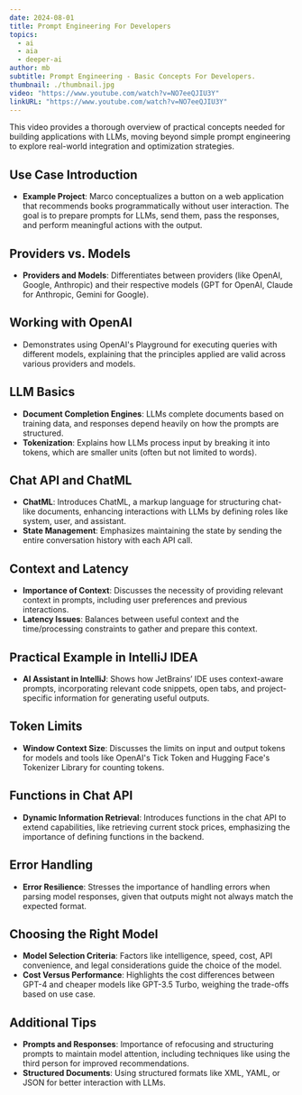 ```yaml
---
date: 2024-08-01
title: Prompt Engineering For Developers
topics:
  - ai
  - aia
  - deeper-ai
author: mb
subtitle: Prompt Engineering - Basic Concepts For Developers.
thumbnail: ./thumbnail.jpg
video: "https://www.youtube.com/watch?v=NO7eeQJIU3Y"
linkURL: "https://www.youtube.com/watch?v=NO7eeQJIU3Y"
---
```


This video provides a thorough overview of practical concepts needed for building applications with LLMs, moving beyond simple prompt engineering to explore real-world integration and optimization strategies.

## Use Case Introduction

- **Example Project**: Marco conceptualizes a button on a web application that recommends books programmatically without user interaction. The goal is to prepare prompts for LLMs, send them, pass the responses, and perform meaningful actions with the output.

## Providers vs. Models

- **Providers and Models**: Differentiates between providers (like OpenAI, Google, Anthropic) and their respective models (GPT for OpenAI, Claude for Anthropic, Gemini for Google).

## Working with OpenAI

- Demonstrates using OpenAI's Playground for executing queries with different models, explaining that the principles applied are valid across various providers and models.

## LLM Basics

- **Document Completion Engines**: LLMs complete documents based on training data, and responses depend heavily on how the prompts are structured.
- **Tokenization**: Explains how LLMs process input by breaking it into tokens, which are smaller units (often but not limited to words).

## Chat API and ChatML

- **ChatML**: Introduces ChatML, a markup language for structuring chat-like documents, enhancing interactions with LLMs by defining roles like system, user, and assistant.
- **State Management**: Emphasizes maintaining the state by sending the entire conversation history with each API call.

## Context and Latency

- **Importance of Context**: Discusses the necessity of providing relevant context in prompts, including user preferences and previous interactions.
- **Latency Issues**: Balances between useful context and the time/processing constraints to gather and prepare this context.

## Practical Example in IntelliJ IDEA

- **AI Assistant in IntelliJ**: Shows how JetBrains’ IDE uses context-aware prompts, incorporating relevant code snippets, open tabs, and project-specific information for generating useful outputs.

## Token Limits

- **Window Context Size**: Discusses the limits on input and output tokens for models and tools like OpenAI's Tick Token and Hugging Face's Tokenizer Library for counting tokens.

## Functions in Chat API

- **Dynamic Information Retrieval**: Introduces functions in the chat API to extend capabilities, like retrieving current stock prices, emphasizing the importance of defining functions in the backend.

## Error Handling

- **Error Resilience**: Stresses the importance of handling errors when parsing model responses, given that outputs might not always match the expected format.

## Choosing the Right Model

- **Model Selection Criteria**: Factors like intelligence, speed, cost, API convenience, and legal considerations guide the choice of the model.
- **Cost Versus Performance**: Highlights the cost differences between GPT-4 and cheaper models like GPT-3.5 Turbo, weighing the trade-offs based on use case.

## Additional Tips

- **Prompts and Responses**: Importance of refocusing and structuring prompts to maintain model attention, including techniques like using the third person for improved recommendations.
- **Structured Documents**: Using structured formats like XML, YAML, or JSON for better interaction with LLMs.
